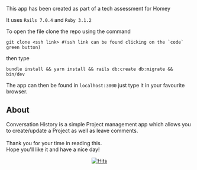 This app has been created as part of a tech assessment for Homey 

It uses `Rails 7.0.4` and `Ruby 3.1.2`

To open the file clone the repo using the command

    git clone <ssh link> #(ssh link can be found clicking on the `code` green button)
then type

    bundle install && yarn install && rails db:create db:migrate && bin/dev
The app can then be found in `localhost:3000` just type it in your favourite browser.

<h2>About</h2>
Conversation History is a simple Project management app which allows you to create/update a Project as well as leave comments.<br /><br />
Thank you for your time in reading this.<br />
Hope you'll like it and have a nice day!

<p align="center"><a href="https://hits.sh/github.com/Luca-Divit/conversation-history/"><img alt="Hits" src="https://hits.sh/github.com/Luca-Divit/conversation-history.svg?style=plastic&label=Visitors&extraCount=32&color=007ec6"/></a></p>
